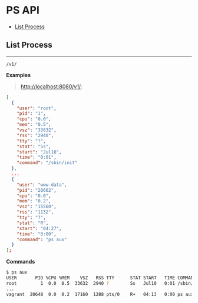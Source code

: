 # PS API

- [List Process](#list-process)

## List Process

---

```
/v1/
```

**Examples**

> [http://localhost:8080/v1/](http://localhost:8080/v1/):

```json
[
  {
    "user": "root",
    "pid": "1",
    "cpu": "0.0",
    "mem": "0.5",
    "vsz": "33632",
    "rss": "2940",
    "tty": "?",
    "stat": "Ss",
    "start": "Jul10",
    "time": "0:01",
    "command": "/sbin/init"
  },
  ...
  {
    "user": "www-data",
    "pid": "20662",
    "cpu": "0.0",
    "mem": "0.2",
    "vsz": "15560",
    "rss": "1132",
    "tty": "?",
    "stat": "R",
    "start": "04:27",
    "time": "0:00",
    "command": "ps aux"
  }
];
```

**Commands**

```sh
$ ps aux
USER       PID %CPU %MEM    VSZ   RSS TTY      STAT START   TIME COMMAND
root         1  0.0  0.5  33632  2940 ?        Ss   Jul10   0:01 /sbin/init
...
vagrant  20648  0.0  0.2  17160  1288 pts/0    R+   04:13   0:00 ps aux
```
